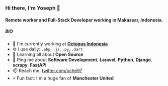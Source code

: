 ### Hi there, I'm Yoseph 👋

#### Remote worker and Full-Stack Developer working in Makassar, Indonesia.

##### BIO

- 🏢 I'm currently working at **[Octopus Indonesia][1]**
- ⚙️ I use daily: `.php`, `.js`, `.py`, `.dart`
- 🌱 Learning all about **Open Source**
- 💬 Ping me about **Software Development**, **Laravel**, **Python**, **Django**, **scrapy**, **FastAPI**
- 📫 Reach me: [twitter.com/oche97](https://twitter.com/oche97)
- ⚡️ Fun fact: I'm a huge fan of **Manchester United**

[1]: http://www.octopus.co.id/
